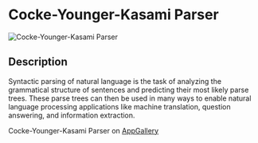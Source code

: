 # Cocke-Younger-Kasami Parser

<img src="http://appgallery.maxeler.com/v0.1/app/Cocke-Younger-Kasami%20Parser/icon" alt="Cocke-Younger-Kasami Parser">

## Description

Syntactic parsing of natural language is the task of analyzing the grammatical structure of sentences and predicting their most likely parse trees.  These parse trees can then be used in many ways to enable natural language processing applications like machine translation, question answering, and information extraction.

Cocke-Younger-Kasami Parser on [AppGallery](http://appgallery.maxeler.com/)   

